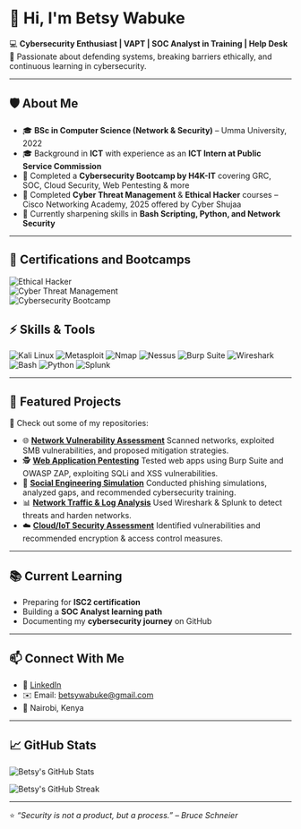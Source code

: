 # 👋 Hi, I'm Betsy Wabuke  

💻 **Cybersecurity Enthusiast | VAPT | SOC Analyst in Training | Help Desk**  
🌱 Passionate about defending systems, breaking barriers ethically, and continuous learning in cybersecurity.  

---

## 🛡️ About Me
- 🎓 **BSc in Computer Science (Network & Security)** – Umma University, 2022
- 🎓 Background in **ICT** with experience as an **ICT Intern at Public Service Commission**  
- 🔐 Completed a **Cybersecurity Bootcamp by H4K-IT** covering GRC, SOC, Cloud Security, Web Pentesting & more  
- 🎯 Completed **Cyber Threat Management** & **Ethical Hacker** courses – Cisco Networking Academy, 2025  offered by Cyber Shujaa 
- 🚀 Currently sharpening skills in **Bash Scripting, Python, and Network Security**  

---

## 🏅 Certifications and Bootcamps
![Ethical Hacker](https://img.shields.io/badge/Ethical_Hacker-Cisco-blue?style=for-the-badge&logo=cisco)  
![Cyber Threat Management](https://img.shields.io/badge/Cyber_Threat_Management-Cisco-red?style=for-the-badge&logo=cisco)  
![Cybersecurity Bootcamp](https://img.shields.io/badge/Cybersecurity_Bootcamp-H4K--IT-brightgreen?style=for-the-badge&logo=hackthebox)

## ⚡ Skills & Tools
![Kali Linux](https://img.shields.io/badge/Kali_Linux-Blue?style=for-the-badge&logo=kalilinux&logoColor=white)
![Metasploit](https://img.shields.io/badge/Metasploit-Red?style=for-the-badge&logo=metasploit&logoColor=white)
![Nmap](https://img.shields.io/badge/Nmap-Orange?style=for-the-badge&logo=nmap&logoColor=white)
![Nessus](https://img.shields.io/badge/Nessus-Red?style=for-the-badge)
![Burp Suite](https://img.shields.io/badge/Burp_Suite-#E8751B?style=for-the-badge)
![Wireshark](https://img.shields.io/badge/Wireshark-Blue?style=for-the-badge)
![Bash](https://img.shields.io/badge/Bash-#4EAA25?style=for-the-badge)
![Python](https://img.shields.io/badge/Python-#3776AB?style=for-the-badge)
![Splunk](https://img.shields.io/badge/Splunk-Black?style=for-the-badge&logo=splunk&logoColor=white)

---

## 📂 Featured Projects
🔗 Check out some of my repositories:  
- 🌐 **[Network Vulnerability Assessment](#)** Scanned networks, exploited SMB vulnerabilities, and proposed mitigation strategies.  
- 🕵️ **[Web Application Pentesting](#)** Tested web apps using Burp Suite and OWASP ZAP, exploiting SQLi and XSS vulnerabilities.  
- 🎯 **[Social Engineering Simulation](#)** Conducted phishing simulations, analyzed gaps, and recommended cybersecurity training.  
- 📊 **[Network Traffic & Log Analysis](#)** Used Wireshark & Splunk to detect threats and harden networks.  
- ☁️ **[Cloud/IoT Security Assessment](#)** Identified vulnerabilities and recommended encryption & access control measures.  

---

## 📚 Current Learning
- Preparing for **ISC2 certification**  
- Building a **SOC Analyst learning path**  
- Documenting my **cybersecurity journey** on GitHub  

---

## 📫 Connect With Me
- 💼 [LinkedIn](http://www.linkedin.com/in/betsy-wabuke)  
- ✉️ Email: betsywabuke@gmail.com  
- 📍 Nairobi, Kenya 
---

## 📈 GitHub Stats
![Betsy's GitHub Stats](https://github-readme-stats.vercel.app/api?username=betsy-wabuke&show_icons=true&theme=dark)

![Betsy's GitHub Streak](https://github-readme-streak-stats.herokuapp.com/?user=betsy-wabuke&theme=dark)

---
⭐ *“Security is not a product, but a process.” – Bruce Schneier*

